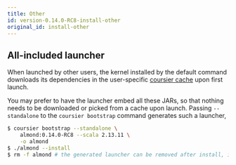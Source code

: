 ```yaml
---
title: Other
id: version-0.14.0-RC8-install-other
original_id: install-other
---
```


## All-included launcher

When launched by other users, the kernel installed by the default command
downloads its dependencies in the user-specific [coursier cache](https://get-coursier.io/docs/cache.html#location)
upon first launch.

You may prefer to have the launcher embed all these JARs,
so that nothing needs to be downloaded or picked from a cache upon launch. Passing
`--standalone` to the `coursier bootstrap` command generates such a launcher,
```bash
$ coursier bootstrap --standalone \
    almond:0.14.0-RC8 --scala 2.13.11 \
    -o almond
$ ./almond --install
$ rm -f almond # the generated launcher can be removed after install, it copied itself in the kernel installation directory
```


